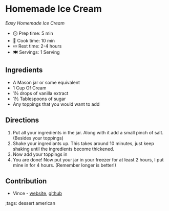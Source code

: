 # Homemade Ice Cream

_Easy Homemade Ice Cream_

- ⏲️ Prep time: 5 min
- 🍳 Cook time: 10 min
- 💤 Rest time: 2-4 hours
- 🍽️ Servings: 1 Serving

## Ingredients

- A Mason jar or some equivalent
- 1 Cup Of Cream
- 1½ drops of vanilla extract
- 1½ Tablespoons of sugar
- Any toppings that you would want to add

## Directions

1. Put all your ingredients in the jar. Along with it add a small pinch of salt. (Besides your toppings)
2. Shake your ingrediants up. This takes around 10 minutes, just keep shaking until the ingredients become thickened.
3. Now add your toppings in
4. You are done! Now put your jar in your freezer for at least 2 hours, I put mine in for 4 hours. (Remember longer is better!)

## Contribution

- Vince - [website](https://vincestuff.com), [github](https://github.com/Socerest2)

;tags: dessert american
